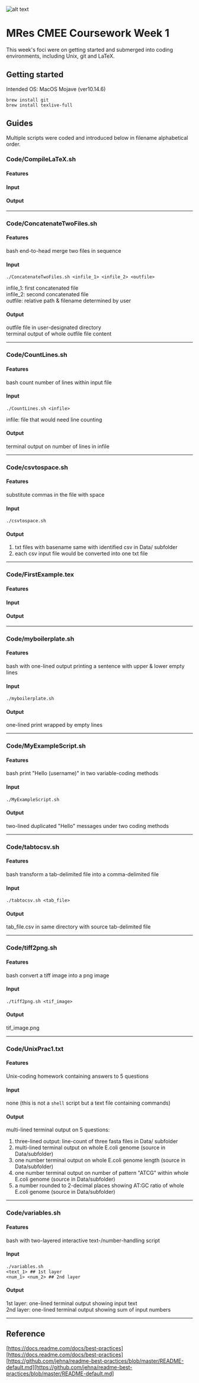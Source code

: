 ![alt text](https://unichoices.co.uk/wp-content/uploads/2015/09/Imperial-College-London.jpg)

# MRes CMEE Coursework Week 1

This week's foci were on getting started and submerged into coding environments, including Unix, git and LaTeX.  

## Getting started

Intended OS: MacOS Mojave (ver10.14.6)  
```
brew install git
brew install texlive-full
```

## Guides

Multiple scripts were coded and introduced below in filename alphabetical order.  

### Code/CompileLaTeX.sh

#### Features

#### Input

#### Output

*****

### Code/ConcatenateTwoFiles.sh

#### Features

bash end-to-head merge two files in sequence  

#### Input

```
./ConcatenateTwoFiles.sh <infile_1> <infile_2> <outfile>
```
infile_1: first concatenated file  
infile_2: second concatenated file  
outfile: relative path & filename determined by user  

#### Output
outfile file in user-designated directory  
terminal output of whole outfile file content  

*****

### Code/CountLines.sh

#### Features

bash count number of lines within input file

#### Input

```
./CountLines.sh <infile>
```
infile: file that would need line counting

#### Output

terminal output on number of lines in infile

*****

### Code/csvtospace.sh

#### Features

substitute commas in the file with space

#### Input

```
./csvtospace.sh
```

#### Output

1. txt files with basename same with identified csv in Data/ subfolder  
2. each csv input file would be converted into one txt file

*****

### Code/FirstExample.tex

#### Features

#### Input

#### Output

*****

### Code/myboilerplate.sh

#### Features

bash with one-lined output printing a sentence with upper & lower empty lines

#### Input

```
./myboilerplate.sh
```

#### Output

one-lined print wrapped by empty lines
*****

### Code/MyExampleScript.sh

#### Features

bash print "Hello (username)" in two variable-coding methods

#### Input

```
./MyExampleScript.sh
```

#### Output

two-lined duplicated "Hello" messages under two coding methods

*****

### Code/tabtocsv.sh

#### Features

bash transform a tab-delimited file into a comma-delimited file

#### Input

```
./tabtocsv.sh <tab_file>
```

#### Output

tab_file.csv in same directory with source tab-delimited file

*****

### Code/tiff2png.sh

#### Features

bash convert a tiff image into a png image

#### Input

```
./tiff2png.sh <tif_image>
```

#### Output

tif_image.png

*****

### Code/UnixPrac1.txt

#### Features

Unix-coding homework containing answers to 5 questions

#### Input

none (this is not a `shell` script but a text file containing commands)

#### Output

multi-lined terminal output on 5 questions:  

1. three-lined output: line-count of three fasta files in Data/ subfolder  
2. multi-lined terminal output on whole E.coli genome (source in Data/subfolder)  
3. one number terminal output on whole E.coli genome length (source in Data/subfolder)  
4. one number terminal output on number of pattern "ATCG" within whole E.coli genome (source in Data/subfolder)  
5. a number rounded to 2-decimal places showing AT:GC ratio of whole E.coli genome (source in Data/subfolder)  

*****

### Code/variables.sh

#### Features

bash with two-layered interactive text-/number-handling script

#### Input

```
./variables.sh
<text_1> ## 1st layer
<num_1> <num_2> ## 2nd layer
```

#### Output

1st layer: one-lined terminal output showing input text  
2nd layer: one-lined terminal output showing sum of input numbers  

*****

## Reference

[https://docs.readme.com/docs/best-practices][https://docs.readme.com/docs/best-practices]  
[https://github.com/jehna/readme-best-practices/blob/master/README-default.md][https://github.com/jehna/readme-best-practices/blob/master/README-default.md]  

[https://docs.readme.com/docs/best-practices]:https://docs.readme.com/docs/best-practices
[https://github.com/jehna/readme-best-practices/blob/master/README-default.md]:https://github.com/jehna/readme-best-practices/blob/master/README-default.md